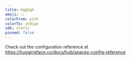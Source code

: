 ```yaml
---
title: Hgghgh
emoji: 📉
colorFrom: pink
colorTo: indigo
sdk: static
pinned: false
---
```


Check out the configuration reference at https://huggingface.co/docs/hub/spaces-config-reference
